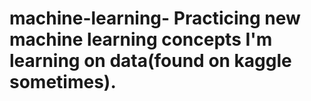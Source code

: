 # machine-learning- Practicing new machine learning concepts I'm learning on data(found on kaggle sometimes).
